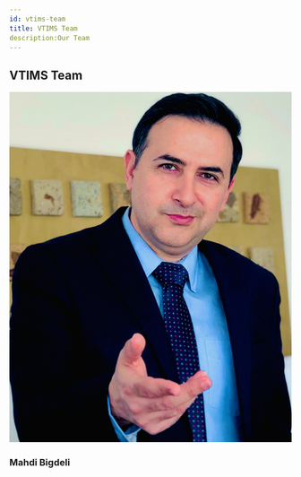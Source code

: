```yaml
---
id: vtims-team
title: VTIMS Team
description:Our Team
---
```


## VTIMS Team

![layer1-tangle](/img/learn/team-mehdi1.jpg)

### Mahdi Bigdeli
